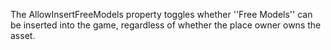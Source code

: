 The AllowInsertFreeModels property toggles whether ''Free Models'' can be
inserted into the game, regardless of whether the place owner owns the
asset.